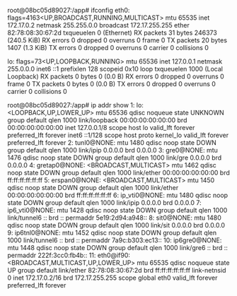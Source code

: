 root@08bc05d89027:/app# ifconfig
eth0: flags=4163<UP,BROADCAST,RUNNING,MULTICAST>  mtu 65535
inet 172.17.0.2  netmask 255.255.0.0  broadcast 172.17.255.255
ether 82:78:08:30:67:2d  txqueuelen 0  (Ethernet)
RX packets 31  bytes 246373 (240.5 KiB)
RX errors 0  dropped 0  overruns 0  frame 0
TX packets 20  bytes 1407 (1.3 KiB)
TX errors 0  dropped 0 overruns 0  carrier 0  collisions 0

lo: flags=73<UP,LOOPBACK,RUNNING>  mtu 65536
inet 127.0.0.1  netmask 255.0.0.0
inet6 ::1  prefixlen 128  scopeid 0x10<host>
loop  txqueuelen 1000  (Local Loopback)
RX packets 0  bytes 0 (0.0 B)
RX errors 0  dropped 0  overruns 0  frame 0
TX packets 0  bytes 0 (0.0 B)
TX errors 0  dropped 0 overruns 0  carrier 0  collisions 0

root@08bc05d89027:/app# ip addr show
1: lo: <LOOPBACK,UP,LOWER_UP> mtu 65536 qdisc noqueue state UNKNOWN group default qlen 1000
link/loopback 00:00:00:00:00:00 brd 00:00:00:00:00:00
inet 127.0.0.1/8 scope host lo
valid_lft forever preferred_lft forever
inet6 ::1/128 scope host proto kernel_lo
valid_lft forever preferred_lft forever
2: tunl0@NONE: <NOARP> mtu 1480 qdisc noop state DOWN group default qlen 1000
link/ipip 0.0.0.0 brd 0.0.0.0
3: gre0@NONE: <NOARP> mtu 1476 qdisc noop state DOWN group default qlen 1000
link/gre 0.0.0.0 brd 0.0.0.0
4: gretap0@NONE: <BROADCAST,MULTICAST> mtu 1462 qdisc noop state DOWN group default qlen 1000
link/ether 00:00:00:00:00:00 brd ff:ff:ff:ff:ff:ff
5: erspan0@NONE: <BROADCAST,MULTICAST> mtu 1450 qdisc noop state DOWN group default qlen 1000
link/ether 00:00:00:00:00:00 brd ff:ff:ff:ff:ff:ff
6: ip_vti0@NONE: <NOARP> mtu 1480 qdisc noop state DOWN group default qlen 1000
link/ipip 0.0.0.0 brd 0.0.0.0
7: ip6_vti0@NONE: <NOARP> mtu 1428 qdisc noop state DOWN group default qlen 1000
link/tunnel6 :: brd :: permaddr 5e19:2d94:a948::
8: sit0@NONE: <NOARP> mtu 1480 qdisc noop state DOWN group default qlen 1000
link/sit 0.0.0.0 brd 0.0.0.0
9: ip6tnl0@NONE: <NOARP> mtu 1452 qdisc noop state DOWN group default qlen 1000
link/tunnel6 :: brd :: permaddr 7a9c:b303:ec13::
10: ip6gre0@NONE: <NOARP> mtu 1448 qdisc noop state DOWN group default qlen 1000
link/gre6 :: brd :: permaddr 222f:3cc0:fb4b::
11: eth0@if90: <BROADCAST,MULTICAST,UP,LOWER_UP> mtu 65535 qdisc noqueue state UP group default
link/ether 82:78:08:30:67:2d brd ff:ff:ff:ff:ff:ff link-netnsid 0
inet 172.17.0.2/16 brd 172.17.255.255 scope global eth0
valid_lft forever preferred_lft forever